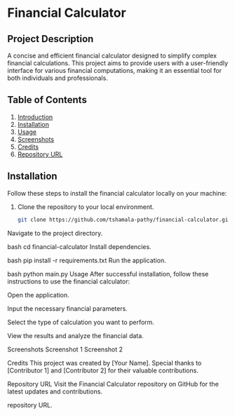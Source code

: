 # Financial Calculator

## Project Description
A concise and efficient financial calculator designed to simplify complex financial calculations. This project aims to provide users with a
user-friendly interface for various financial computations, making it an essential tool for both individuals and professionals.

## Table of Contents
1. [Introduction](#project-description)
2. [Installation](#installation)
3. [Usage](#usage)
4. [Screenshots](#screenshots)
5. [Credits](#credits)
6. [Repository URL](#repository-url)

## Installation
Follow these steps to install the financial calculator locally on your machine:

1. Clone the repository to your local environment.
   ```bash
   git clone https://github.com/tshamala-pathy/financial-calculator.git

Navigate to the project directory.

bash
cd financial-calculator
Install dependencies.

bash
pip install -r requirements.txt
Run the application.

bash
python main.py
Usage
After successful installation, follow these instructions to use the financial calculator:

Open the application.

Input the necessary financial parameters.

Select the type of calculation you want to perform.

View the results and analyze the financial data.

Screenshots
Screenshot 1
Screenshot 2

Credits
This project was created by [Your Name]. Special thanks to [Contributor 1] and [Contributor 2] for their valuable contributions.

Repository URL
Visit the Financial Calculator repository on GitHub for the latest updates and contributions.

repository URL. 





